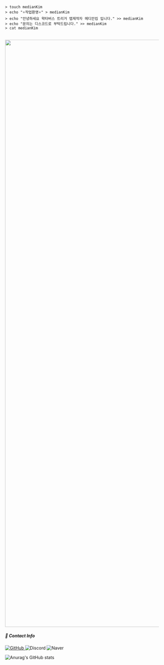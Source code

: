 
```
> touch medianKim
> echo "⭐작업환영⭐" > medianKim
> echo "안녕하세요 왁타버스 트리거 맵제작자 메디안킴 입니다." >> medianKim
> echo "문의는 디스코드로 부탁드립니다." >> medianKim
> cat medianKim
```
<br/>
<img src="https://www.animatedimages.org/data/media/562/animated-line-image-0405.gif" width="1920" />

<span>
<p> <h5> 📧 Contact Info</h5>
  <a href = "https://github.com/mediankkim"> <img alt="GitHub" src ="https://img.shields.io/badge/GitHub-181717.svg?&style=for-the-badge&logo=GitHub&logoColor=white"/> </a>
  <img alt="Discord" src="https://img.shields.io/badge/mediankim-5865F2.svg?&style=for-the-badge&logo=Discord&logoColor=white"/>
  <img alt="Naver" src="https://img.shields.io/badge/메디안킴-03C75A.svg?&style=for-the-badge&logo=Naver&logoColor=white"/>
</p>

![Anurag's GitHub stats](https://github-readme-stats.vercel.app/api?username=mediankkim&show_icons=true&theme=vue)
